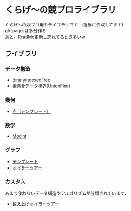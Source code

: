 # くらげ〜の競プロライブラリ
くらげ〜の競プロ用のライブラリです．(適当に作成してます)  
gh-pagesは多分作る  
あと，ReadMe更新し忘れてるとき多いw

## ライブラリ

### データ構造
- [BinaryIndexedTree](https://github.com/jellyfish26/competitive-library/blob/master/datastructure/BinaryIndexedTree.cpp)
- [素集合データ構造(UnionFind)](https://github.com/jellyfish26/competitive-library/blob/master/datastructure/UnionFind.cpp)

### 幾何
- [点（テンプレート）](https://github.com/jellyfish26/competitive-library/blob/master/geometry/Point.cpp)

### 数学
- [ModInt](https://github.com/jellyfish26/competitive-library/blob/master/math/ModInt.cpp)

### グラフ
- [テンプレート](https://github.com/jellyfish26/competitive-library/blob/master/graph/template.cpp)
- [オイラーツアー](https://github.com/jellyfish26/competitive-library/blob/master/graph/EulerTour.cpp)

### カスタム
あまり使わないデータ構造やアルゴリズムが分類されています．
- [数え上げオイラーツアー](https://github.com/jellyfish26/competitive-library/blob/master/custom/CountUpEulerTour.cpp)


